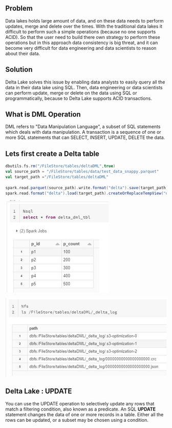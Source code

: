 ## Problem
Data lakes holds large amount of data, and on these data needs to perform updates, merge and delete over the times. With the traditional data lakes it difficult to perform such a simple operations (because no one supports ACID). So that the user need to build there own strategy to perform these operations but in this approach data consistency is big threat, and it can become very difficult for data engineering and data scientists to reason about their data.

## Solution
Delta Lake solves this issue by enabling data analysts to easily query all the data in their data lake using SQL. Then, data engineering or data scientists can perform update, merge or delete on the data using SQL or programmatically, because to Delta Lake supports ACID transactions.


## What is DML Operation
DML refers to "Data Manipulation Language", a subset of SQL statements which deals with data manipulation. A transaction is a sequence of one or more SQL statements that can SELECT, INSERT, UPDATE, DELETE the data.

## Lets first create a Delta table
```scala
dbutils.fs.rm("/FileStore/tables/deltaDML",true)
val source_path = "/FileStore/tables/data/test_data_snappy.parquet"
val target_path ="/FileStore/tables/deltaDML"

spark.read.parquet(source_path).write.format("delta").save(target_path)
spark.read.format("delta").load(target_path).createOrReplaceTempView("delta_dml_tbl")
```

![Delta lake](https://github.com/gurditsingh/blog/blob/gh-pages/_screenshots/dl_ep6_dml1.JPG?raw=true)

![Delta lake](https://github.com/gurditsingh/blog/blob/gh-pages/_screenshots/dl_ep6_dml3.JPG?raw=true)



## Delta Lake : UPDATE
You can use the UPDATE operation to selectively update any rows that match a filtering condition, also known as a predicate. An SQL **UPDATE** statement changes the data of one or more records in a table. Either all the rows can be updated, or a subset may be chosen using a condition.

<!--stackedit_data:
eyJoaXN0b3J5IjpbMTkzMTg4NTQ5OCw1MTY2ODk1MjQsNDA1Nj
QwMzI1LDcwMDIzMDk2OCwyODAwNzMzMzEsNTU0MjQ5MDUyLC0x
MTE0ODQ2ODg1LDU3MzczODQ4OSwtNDA0OTAzMjQxLDE2NDMzMT
Y1MSwtMTM4NzE5Nzk5MywxNTg3Mjk5OTAyLC03NTkyMzE3Nzgs
OTYxMTU4Njc0LC0xNzM1MjcyNzIzLC0xNDEyMjE2MTAsMTExOD
czNDkxLDE5NjY1MTY3NjksODUxMzU3MTAyLC0xNTU3ODMxNjY5
XX0=
-->